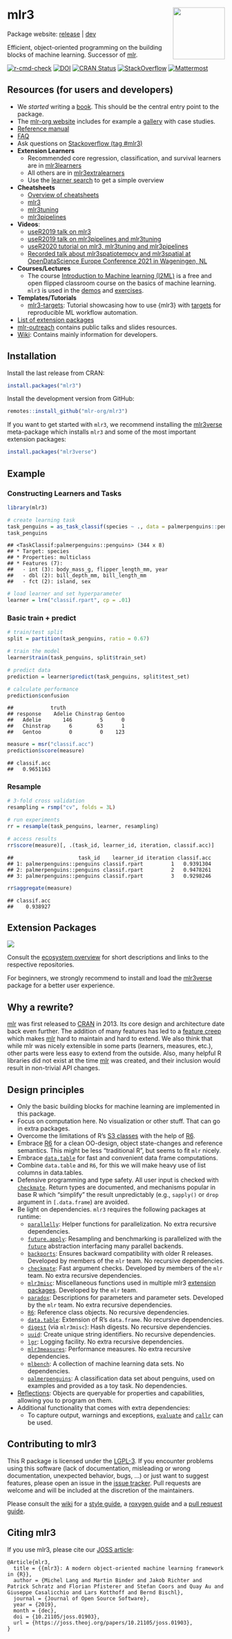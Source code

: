 
# mlr3 <img src="man/figures/logo.png" align="right" width = "120" />

Package website: [release](https://mlr3.mlr-org.com/) \|
[dev](https://mlr3.mlr-org.com/dev/)

Efficient, object-oriented programming on the building blocks of machine
learning. Successor of [mlr](https://github.com/mlr-org/mlr).

<!-- badges: start -->

[![r-cmd-check](https://github.com/mlr-org/mlr3/actions/workflows/r-cmd-check.yml/badge.svg)](https://github.com/mlr-org/mlr3/actions/workflows/r-cmd-check.yml)
[![DOI](https://joss.theoj.org/papers/10.21105/joss.01903/status.svg)](https://doi.org/10.21105/joss.01903)
[![CRAN
Status](https://www.r-pkg.org/badges/version-ago/mlr3)](https://cran.r-project.org/package=mlr3)
[![StackOverflow](https://img.shields.io/badge/stackoverflow-mlr3-orange.svg)](https://stackoverflow.com/questions/tagged/mlr3)
[![Mattermost](https://img.shields.io/badge/chat-mattermost-orange.svg)](https://lmmisld-lmu-stats-slds.srv.mwn.de/mlr_invite/)
<!-- badges: end -->

## Resources (for users and developers)

- We *started* writing a [book](https://mlr3book.mlr-org.com/). This
  should be the central entry point to the package.
- The [mlr-org website](https://mlr-org.com/) includes for example a
  [gallery](https://mlr-org.com/gallery.html) with case studies.
- [Reference manual](https://mlr3.mlr-org.com/reference/)
- [FAQ](https://github.com/mlr-org/mlr3/wiki/FAQ)
- Ask questions on [Stackoverflow (tag
  \#mlr3)](https://stackoverflow.com/questions/tagged/mlr3)
- **Extension Learners**
  - Recommended core regression, classification, and survival learners
    are in [mlr3learners](https://github.com/mlr-org/mlr3learners)
  - All others are in
    [mlr3extralearners](https://github.com/mlr-org/mlr3extralearners)
  - Use the [learner search](https://mlr-org.com/learners.html) to get a
    simple overview
- **Cheatsheets**
  - [Overview of cheatsheets](https://cheatsheets.mlr-org.com)
  - [mlr3](https://cheatsheets.mlr-org.com/mlr3.pdf)
  - [mlr3tuning](https://cheatsheets.mlr-org.com/mlr3tuning.pdf)
  - [mlr3pipelines](https://cheatsheets.mlr-org.com/mlr3pipelines.pdf)
- **Videos**:
  - [useR2019 talk on mlr3](https://www.youtube.com/watch?v=wsP2hiFnDQs)
  - [useR2019 talk on mlr3pipelines and
    mlr3tuning](https://www.youtube.com/watch?v=gEW5RxkbQuQ)
  - [useR2020 tutorial on mlr3, mlr3tuning and
    mlr3pipelines](https://www.youtube.com/watch?v=T43hO2o_nZw)
  - [Recorded talk about mlr3spatiotempcv and mlr3spatial at
    OpenDataScience Europe Conference 2021 in Wageningen,
    NL](https://av.tib.eu/media/55271)
- **Courses/Lectures**
  - The course [Introduction to Machine learning
    (I2ML)](https://slds-lmu.github.io/i2ml/) is a free and open flipped
    classroom course on the basics of machine learning. `mlr3` is used
    in the
    [demos](https://github.com/slds-lmu/lecture_i2ml/tree/master/code-demos-pdf)
    and
    [exercises](https://github.com/slds-lmu/lecture_i2ml/tree/master/exercises).
- **Templates/Tutorials**
  - [mlr3-targets](https://github.com/mlr-org/mlr3-targets): Tutorial
    showcasing how to use {mlr3} with
    [targets](https://docs.ropensci.org/targets/) for reproducible ML
    workflow automation.
- [List of extension packages](https://mlr-org.com/ecosystem.html)
- [mlr-outreach](https://github.com/mlr-org/mlr-outreach) contains
  public talks and slides resources.
- [Wiki](https://github.com/mlr-org/mlr3/wiki): Contains mainly
  information for developers.

## Installation

Install the last release from CRAN:

``` r
install.packages("mlr3")
```

Install the development version from GitHub:

``` r
remotes::install_github("mlr-org/mlr3")
```

If you want to get started with `mlr3`, we recommend installing the
[mlr3verse](https://mlr3verse.mlr-org.com/) meta-package which installs
`mlr3` and some of the most important extension packages:

``` r
install.packages("mlr3verse")
```

## Example

### Constructing Learners and Tasks

``` r
library(mlr3)

# create learning task
task_penguins = as_task_classif(species ~ ., data = palmerpenguins::penguins)
task_penguins
```

    ## <TaskClassif:palmerpenguins::penguins> (344 x 8)
    ## * Target: species
    ## * Properties: multiclass
    ## * Features (7):
    ##   - int (3): body_mass_g, flipper_length_mm, year
    ##   - dbl (2): bill_depth_mm, bill_length_mm
    ##   - fct (2): island, sex

``` r
# load learner and set hyperparameter
learner = lrn("classif.rpart", cp = .01)
```

### Basic train + predict

``` r
# train/test split
split = partition(task_penguins, ratio = 0.67)

# train the model
learner$train(task_penguins, split$train_set)

# predict data
prediction = learner$predict(task_penguins, split$test_set)

# calculate performance
prediction$confusion
```

    ##            truth
    ## response    Adelie Chinstrap Gentoo
    ##   Adelie       146         5      0
    ##   Chinstrap      6        63      1
    ##   Gentoo         0         0    123

``` r
measure = msr("classif.acc")
prediction$score(measure)
```

    ## classif.acc 
    ##   0.9651163

### Resample

``` r
# 3-fold cross validation
resampling = rsmp("cv", folds = 3L)

# run experiments
rr = resample(task_penguins, learner, resampling)

# access results
rr$score(measure)[, .(task_id, learner_id, iteration, classif.acc)]
```

    ##                     task_id    learner_id iteration classif.acc
    ## 1: palmerpenguins::penguins classif.rpart         1   0.9391304
    ## 2: palmerpenguins::penguins classif.rpart         2   0.9478261
    ## 3: palmerpenguins::penguins classif.rpart         3   0.9298246

``` r
rr$aggregate(measure)
```

    ## classif.acc 
    ##    0.938927

## Extension Packages

<a href="https://raw.githubusercontent.com/mlr-org/mlr3/main/man/figures/mlr3verse.svg?sanitize=true"><img src="man/figures/mlr3verse.svg" /></a>

Consult the [ecosystem overview](https://mlr-org.com/ecosystem.html) for
short descriptions and links to the respective repositories.

For beginners, we strongly recommend to install and load the
[mlr3verse](https://mlr3verse.mlr-org.com/) package for a better user
experience.

## Why a rewrite?

[mlr](https://github.com/mlr-org/mlr) was first released to
[CRAN](https://cran.r-project.org/package=mlr) in 2013. Its core design
and architecture date back even further. The addition of many features
has led to a [feature
creep](https://en.wikipedia.org/wiki/Feature_creep) which makes
[mlr](https://github.com/mlr-org/mlr) hard to maintain and hard to
extend. We also think that while mlr was nicely extensible in some parts
(learners, measures, etc.), other parts were less easy to extend from
the outside. Also, many helpful R libraries did not exist at the time
[mlr](https://github.com/mlr-org/mlr) was created, and their inclusion
would result in non-trivial API changes.

## Design principles

- Only the basic building blocks for machine learning are implemented in
  this package.
- Focus on computation here. No visualization or other stuff. That can
  go in extra packages.
- Overcome the limitations of R’s [S3
  classes](https://adv-r.hadley.nz/s3.html) with the help of
  [R6](https://cran.r-project.org/package=R6).
- Embrace [R6](https://cran.r-project.org/package=R6) for a clean
  OO-design, object state-changes and reference semantics. This might be
  less “traditional R”, but seems to fit `mlr` nicely.
- Embrace [`data.table`](https://cran.r-project.org/package=data.table)
  for fast and convenient data frame computations.
- Combine `data.table` and `R6`, for this we will make heavy use of list
  columns in data.tables.
- Defensive programming and type safety. All user input is checked with
  [`checkmate`](https://cran.r-project.org/package=checkmate). Return
  types are documented, and mechanisms popular in base R which
  “simplify” the result unpredictably (e.g., `sapply()` or `drop`
  argument in `[.data.frame`) are avoided.
- Be light on dependencies. `mlr3` requires the following packages at
  runtime:
  - [`parallelly`](https://cran.r-project.org/package=parallelly):
    Helper functions for parallelization. No extra recursive
    dependencies.
  - [`future.apply`](https://cran.r-project.org/package=future.apply):
    Resampling and benchmarking is parallelized with the
    [`future`](https://cran.r-project.org/package=future) abstraction
    interfacing many parallel backends.
  - [`backports`](https://cran.r-project.org/package=backports): Ensures
    backward compatibility with older R releases. Developed by members
    of the `mlr` team. No recursive dependencies.
  - [`checkmate`](https://cran.r-project.org/package=checkmate): Fast
    argument checks. Developed by members of the `mlr` team. No extra
    recursive dependencies.
  - [`mlr3misc`](https://cran.r-project.org/package=mlr3misc):
    Miscellaneous functions used in multiple mlr3 [extension
    packages](https://mlr-org.com/ecosystem.html). Developed by the
    `mlr` team.
  - [`paradox`](https://cran.r-project.org/package=paradox):
    Descriptions for parameters and parameter sets. Developed by the
    `mlr` team. No extra recursive dependencies.
  - [`R6`](https://cran.r-project.org/package=R6): Reference class
    objects. No recursive dependencies.
  - [`data.table`](https://cran.r-project.org/package=data.table):
    Extension of R’s `data.frame`. No recursive dependencies.
  - [`digest`](https://cran.r-project.org/package=digest) (via
    `mlr3misc`): Hash digests. No recursive dependencies.
  - [`uuid`](https://cran.r-project.org/package=uuid): Create unique
    string identifiers. No recursive dependencies.
  - [`lgr`](https://cran.r-project.org/package=lgr): Logging facility.
    No extra recursive dependencies.
  - [`mlr3measures`](https://cran.r-project.org/package=mlr3measures):
    Performance measures. No extra recursive dependencies.
  - [`mlbench`](https://cran.r-project.org/package=mlbench): A
    collection of machine learning data sets. No dependencies.
  - [`palmerpenguins`](https://cran.r-project.org/package=palmerpenguins):
    A classification data set about penguins, used on examples and
    provided as a toy task. No dependencies.
- [Reflections](https://en.wikipedia.org/wiki/Reflection_%28computer_programming%29):
  Objects are queryable for properties and capabilities, allowing you to
  program on them.
- Additional functionality that comes with extra dependencies:
  - To capture output, warnings and exceptions,
    [`evaluate`](https://cran.r-project.org/package=evaluate) and
    [`callr`](https://cran.r-project.org/package=callr) can be used.

## Contributing to mlr3

This R package is licensed under the
[LGPL-3](https://www.gnu.org/licenses/lgpl-3.0.en.html). If you
encounter problems using this software (lack of documentation,
misleading or wrong documentation, unexpected behavior, bugs, …) or just
want to suggest features, please open an issue in the [issue
tracker](https://github.com/mlr-org/mlr3/issues). Pull requests are
welcome and will be included at the discretion of the maintainers.

Please consult the [wiki](https://github.com/mlr-org/mlr3/wiki/) for a
[style guide](https://github.com/mlr-org/mlr3/wiki/Style-Guide), a
[roxygen guide](https://github.com/mlr-org/mlr3/wiki/Roxygen-Guide) and
a [pull request
guide](https://github.com/mlr-org/mlr3/wiki/PR-Guidelines).

## Citing mlr3

If you use mlr3, please cite our [JOSS
article](https://doi.org/10.21105/joss.01903):

    @Article{mlr3,
      title = {{mlr3}: A modern object-oriented machine learning framework in {R}},
      author = {Michel Lang and Martin Binder and Jakob Richter and Patrick Schratz and Florian Pfisterer and Stefan Coors and Quay Au and Giuseppe Casalicchio and Lars Kotthoff and Bernd Bischl},
      journal = {Journal of Open Source Software},
      year = {2019},
      month = {dec},
      doi = {10.21105/joss.01903},
      url = {https://joss.theoj.org/papers/10.21105/joss.01903},
    }
